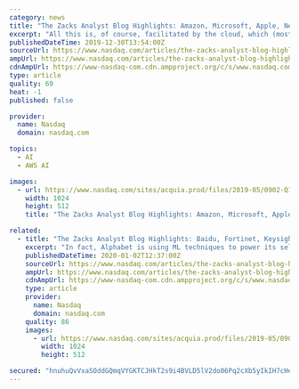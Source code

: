 ```yaml
---
category: news
title: "The Zacks Analyst Blog Highlights: Amazon, Microsoft, Apple, Netflix and Facebook"
excerpt: "All this is, of course, facilitated by the cloud, which (mostly through Amazon’s AWS, but increasingly also Microsoft’s Azure and to a lesser ... Data-mining, machine learning and artificial intelligence have been a natural follow-on, and it’s clear that tomorrow’s leaders are those that have the most data today. Oh, and did I forget?"
publishedDateTime: 2019-12-30T13:54:00Z
sourceUrl: https://www.nasdaq.com/articles/the-zacks-analyst-blog-highlights%3A-amazon-microsoft-apple-netflix-and-facebook-2019-12-30
ampUrl: https://www.nasdaq.com/articles/the-zacks-analyst-blog-highlights%3A-amazon-microsoft-apple-netflix-and-facebook-2019-12-30?amp
cdnAmpUrl: https://www-nasdaq-com.cdn.ampproject.org/c/s/www.nasdaq.com/articles/the-zacks-analyst-blog-highlights%3A-amazon-microsoft-apple-netflix-and-facebook-2019-12-30?amp
type: article
quality: 69
heat: -1
published: false

provider:
  name: Nasdaq
  domain: nasdaq.com

topics:
  - AI
  - AWS AI

images:
  - url: https://www.nasdaq.com/sites/acquia.prod/files/2019-05/0902-Q19%20Total%20Markets%20photos%20and%20gif_CC8.jpg
    width: 1024
    height: 512
    title: "The Zacks Analyst Blog Highlights: Amazon, Microsoft, Apple, Netflix and Facebook"

related:
  - title: "The Zacks Analyst Blog Highlights: Baidu, Fortinet, Keysight, Box and NVIDIA"
    excerpt: "In fact, Alphabet is using ML techniques to power its self-driving vehicle, Waymo. Also, conventional enterprise functions ... The consensus mark for its earnings for 2020 has improved nearly 6% to $5.19 over the past 60 days Markedly, Baidu, Fortinet and Keysight, each sport a Zacks Rank #1 (Strong Buy). You can see the complete list of ..."
    publishedDateTime: 2020-01-02T12:37:00Z
    sourceUrl: https://www.nasdaq.com/articles/the-zacks-analyst-blog-highlights%3A-baidu-fortinet-keysight-box-and-nvidia-2020-01-02
    ampUrl: https://www.nasdaq.com/articles/the-zacks-analyst-blog-highlights%3A-baidu-fortinet-keysight-box-and-nvidia-2020-01-02?amp
    cdnAmpUrl: https://www-nasdaq-com.cdn.ampproject.org/c/s/www.nasdaq.com/articles/the-zacks-analyst-blog-highlights%3A-baidu-fortinet-keysight-box-and-nvidia-2020-01-02?amp
    type: article
    provider:
      name: Nasdaq
      domain: nasdaq.com
    quality: 86
    images:
      - url: https://www.nasdaq.com/sites/acquia.prod/files/2019-05/0902-Q19%20Total%20Markets%20photos%20and%20gif_CC8.jpg
        width: 1024
        height: 512

secured: "hnuhuQvVxaSOddGQmqVYGKTCJHkT2s9i4BVLD5lV2do06Pq2cXb5yIkIH7cHeO0whetP9Cork7AkaYRYHVsAQEtltu+AEBrJWFDaXJ+fInLQ1HdQTHWF6UlKMMln/dBFf+DlTrAQukpCR1M3XkScpvVbngN4mtlKqv7UL9c+PMGNKGAT7SyPxWVKiOqpuTOOcHd+uUtHFyHUaxM0INu1lm+A1RB9XWH3C5z3o1x7rUHOVPQKeZ3tUknyKSLsDVVAaBXSQarUsADgHGhL3Pyivg==;Aek2bZnygNFgmgbNyrDxYA=="
---
```


